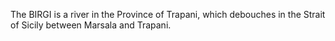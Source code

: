 The BIRGI is a river in the Province of Trapani, which debouches in the Strait of Sicily between Marsala and Trapani.
